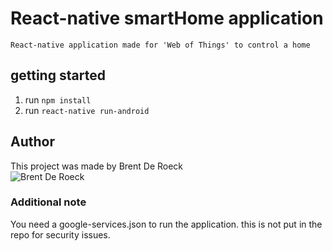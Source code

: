 # React-native smartHome application
    React-native application made for 'Web of Things' to control a home

## getting started
1) run `npm install`
2) run `react-native run-android`   

## Author
This project was made by Brent De Roeck <br/>
![Brent De Roeck](https://avatars2.githubusercontent.com/u/22441665?s=460&v=4)

### Additional note
You need a google-services.json to run the application. this is not put in the repo for security issues. 